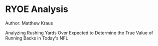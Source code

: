 # RYOE Analysis

Author: Matthew Kraus

Analyzing Rushing Yards Over Expected to Determine the True Value of Running Backs in Today's NFL
